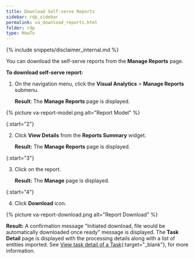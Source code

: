 ```yaml
---
title: Download Self-serve Reports
sidebar: rdp_sidebar
permalink: va_download_reports.html
folder: rdp
type: HowTo
---
```


{% include snippets/disclaimer_internal.md %} 

You can download the self-serve reports from the **Manage Reports** page. 

**To download self-serve report:**

1. On the navigation menu, click the **Visual Analytics** > **Manage Reports** submenu.

   **Result**: The **Manage Reports** page is displayed.

{% picture va-report-model.png alt="Report Model" %}

{:start="2"}

2. Click **View Details** from the **Reports Summary** widget.

   **Result:** The **Manage Reports** page is displayed.

{:start="3"}

3. Click on the report.

   **Result:** The **Manage** page is displayed.

{:start="4"}

4. Click **Download** icon.

{% picture va-report-download.png alt="Report Download" %}

   **Result:** A confirmation message "Initiated download, file would be automatically downloaded once ready" message is displayed. The **Task Detail** page is displayed with the processing details along with a list of entities imported. See [View task detail of a Task](/{{site.data.rdp_links_version.APPU}}/user_view_task_details.html){:target="_blank"}, for more information.